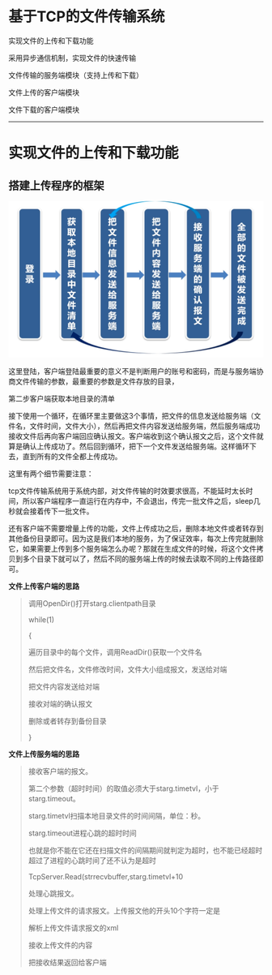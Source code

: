 # 基于TCP的文件传输系统

实现文件的上传和下载功能

采用异步通信机制，实现文件的快速传输

文件传输的服务端模块（支持上传和下载）

文件上传的客户端模块

文件下载的客户端模块

---

# 实现文件的上传和下载功能

## 搭建上传程序的框架

![](./img/QQ截图20220407221200.png)

这里登陆，客户端登陆最重要的意义不是判断用户的账号和密码，而是与服务端协商文件传输的参数，最重要的参数是文件存放的目录，

第二步客户端获取本地目录的清单

接下使用一个循环，在循环里主要做这3个事情，把文件的信息发送给服务端（文件名，文件时间，文件大小），然后再把文件内容发送给服务端，然后服务端成功接收文件后再向客户端回应确认报文。客户端收到这个确认报文之后，这个文件就算是确认上传成功了。然后回到循环，把下一个文件发送给服务端。这样循环下去，直到所有的文件全都上传成功。

这里有两个细节需要注意：

tcp文件传输系统用于系统内部，对文件传输的时效要求很高，不能延时太长时间，所以客户端程序一直运行在内存中，不会退出，传完一批文件之后，sleep几秒就会接着传下一批文件。

还有客户端不需要增量上传的功能，文件上传成功之后，删除本地文件或者转存到其他备份目录即可。因为这是我们本地的服务，为了保证效率，每次上传完就删除它，如果需要上传到多个服务端怎么办呢？那就在生成文件的时候，将这个文件拷贝到多个目录下就可以了，然后不同的服务端上传的时候去读取不同的上传路径即可。

**文件上传客户端的思路**

> 调用OpenDir()打开starg.clientpath目录
>
>  while(1)
>
>  {
>
> 遍历目录中的每个文件，调用ReadDir()获取一个文件名
>
>  然后把文件名，文件修改时间，文件大小组成报文，发送给对端
>
>  把文件内容发送给对端
>
>  接收对端的确认报文
>
>  删除或者转存到备份目录
>
>  }

**文件上传服务端的思路**

> 接收客户端的报文。
>
> 第二个参数（超时时间）的取值必须大于starg.timetvl，小于starg.timeout。
>
>  starg.timetvl扫描本地目录文件的时间间隔，单位：秒。
>
>   starg.timeout进程心跳的超时时间
>
>  也就是你不能在它还在扫描文件的间隔期间就判定为超时，也不能已经超时超过了进程的心跳时间了还不认为是超时
>
>   TcpServer.Read(strrecvbuffer,starg.timetvl+10
>
>  处理心跳报文。
>
>   处理上传文件的请求报文。上传报文他的开头10个字符一定是<filename>
>
>    解析上传文件请求报文的xml
>
>    接收上传文件的内容
>
>   把接收结果返回给客户端

